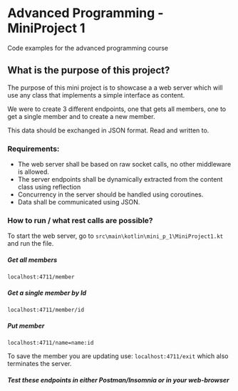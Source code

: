 # Advanced Programming - MiniProject 1
Code examples for the advanced programming course

## What is the purpose of this project?

The purpose of this mini project is to showcase a a web server which will use
any class that implements a simple interface as content.

We were to create 3 different endpoints, one that gets all members,
one to get a single member and to create a new member.

This data should be exchanged in JSON format. Read and written to.

### Requirements:

- The web server shall be based on raw socket calls, no other middleware is allowed.
- The server endpoints shall be dynamically extracted from the content class using reflection
- Concurrency in the server should be handled using coroutines.
- Data shall be communicated using JSON.

### How to run / what rest calls are possible?

To start the web server, go to ``src\main\kotlin\mini_p_1\MiniProject1.kt`` and run the file.

##### Get all members
``localhost:4711/member``

##### Get a single member by Id
``localhost:4711/member/id``

##### Put member
``localhost:4711/name=name:id``

To save the member you are updating use:
``localhost:4711/exit``
which also terminates the server.

##### Test these endpoints in either Postman/Insomnia or in your web-browser

